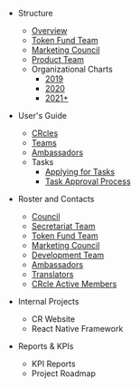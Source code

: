 

- Structure

    - [Overview](structure/overview.md)
    - [Token Fund Team](/structure/token-fund-team.md)
    - [Marketing Council](/structure/marketing-council.md)
    - [Product Team](/structure/product-team.md)
    - Organizational Charts
        - [2019](/structure/org-chart/2019.md)
        - [2020](/structure/org-chart/2020.md)
        - [2021+](/structure/org-chart/2021.md)

- User's Guide

    - [CRcles](/CRcles.md)
    - [Teams](/cr-teams.md)
    - [Ambassadors](/ambassadors.md)
    - Tasks
        - [Applying for Tasks](/user-guide/tasks/task-apply.md)
        - [Task Approval Process](/user-guide/tasks/task-approval.md)

- Roster and Contacts
    - [Council](/roster/council.md)
    - [Secretariat Team](/roster/secretariat-team.md)
    - [Token Fund Team](/roster/token-fund-team.md)
    - [Marketing Council](/roster/marketing-council.md)
    - [Development Team](/roster/product-team.md)
    - [Ambassadors](/roster/ambassadors.md)
    - [Translators](/roster/translators.md)
    - [CRcle Active Members](/roster/crcles.md)

- Internal Projects
    - CR Website
    - React Native Framework

- Reports & KPIs
    - KPI Reports
    - Project Roadmap





